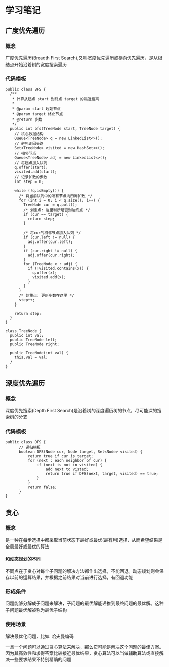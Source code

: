 # 学习笔记

## 广度优先遍历

### 概念

广度优先遍历(Breadth First Search),又叫宽度优先遍历或横向优先遍历，是从根结点开始沿着树的宽度搜索遍历

### 代码模板

```
public class BFS {
  /**
   * 计算从起点 start 到终点 target 的最近距离
   *
   * @param start 起始节点
   * @param target 终止节点
   * @return 步数
   */
  public int bfs(TreeNode start, TreeNode target) {
    // 核心数据结构
    Queue<TreeNode> q = new LinkedList<>();
    // 避免走回头路
    Set<TreeNode> visited = new HashSet<>();
    // 相邻节点
    Queue<TreeNode> adj = new LinkedList<>();
    // 将起点加入队列
    q.offer(start);
    visited.add(start);
    // 记录扩散的步数
    int step = 0;

    while (!q.isEmpty()) {
      /* 将当前队列中的所有节点向四周扩散 */
      for (int i = 0; i < q.size(); i++) {
        TreeNode cur = q.poll();
        /* 划重点: 这里判断是否到达终点 */
        if (cur == target) {
          return step;
        }

        /* 将cur的相邻节点加入队列 */
        if (cur.left != null) {
          adj.offer(cur.left);
        }
        if (cur.right != null) {
          adj.offer(cur.right);
        }
        for (TreeNode x : adj) {
          if (!visited.contains(x)) {
            q.offer(x);
            visited.add(x);
          }
        }
      }
      /* 划重点: 更新步数在这里 */
      step++;
    }

    return step;
  }
}

class TreeNode {
  public int val;
  public TreeNode left;
  public TreeNode right;

  public TreeNode(int val) {
    this.val = val;
  }
}
```

## 深度优先遍历

### 概念

深度优先搜索(Depth First Search)是沿着树的深度遍历树的节点，尽可能深的搜索树的分支

### 代码模板

```
public class DFS {
      // 递归模板
      boolean DFS(Node cur, Node target, Set<Node> visited) {
          return true if cur is target;
          for (next : each neighbor of cur) {
              if (next is not in visited) {
                  add next to visted;
                  return true if DFS(next, target, visited) == true;
              }
          }
          return false;
      }
}
```

## 贪心

### 概念

是一种在每步选择中都采取当前状态下最好或最优(最有利)选择，从而希望结果是全局最好或最优的算法

#### 和动态规划的不同

不同点在于贪心对每个子问题的解决方法都作出选择，不能回退。动态规划则会保存以前的运算结果，并根据之前结果对当前进行选择，有回退功能

### 形成条件

问题能够分解成子问题来解决，子问题的最优解能递推到最终问题的最优解。这种子问题最优解被称为最优子结构

### 使用场景

解决最优化问题，比如: 哈夫曼编码

一旦一个问题可以通过贪心算法来解决，那么它可能是解决这个问题的最佳方案。因为其高效性和求得答案比较接近最优结果，贪心算法可以当做辅助算法或直接解决一些要求结果不特别精确的问题

